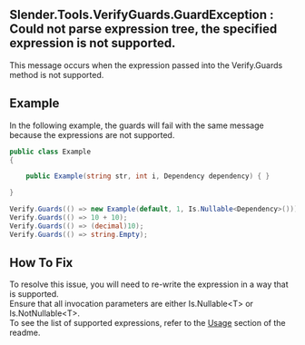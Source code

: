 ## Slender.Tools.VerifyGuards.GuardException :<br/> Could not parse expression tree, the specified expression is not supported.
This message occurs when the expression passed into the Verify.Guards method is not supported.

## Example
In the following example, the guards will fail with the same message because the expressions are not supported.
```csharp
public class Example
{

    public Example(string str, int i, Dependency dependency) { }

}
```
```csharp
Verify.Guards(() => new Example(default, 1, Is.Nullable<Dependency>())); // All parameters must only be Is.Nullable<T> or Is.NotNullable<T>
Verify.Guards(() => 10 + 10);
Verify.Guards(() => (decimal)10);
Verify.Guards(() => string.Empty);
```
## How To Fix
To resolve this issue, you will need to re-write the expression in a way that is supported. <br/>Ensure that all invocation parameters are either Is.Nullable&lt;T&gt; or Is.NotNullable&lt;T&gt;.<br/>To see the list of supported expressions, refer to the [Usage](/README.md#Usage 'Usage') section of the readme.